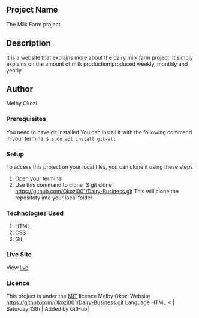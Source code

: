 ## Project Name
The Milk Farm project

## Description
It is a website that explains more about the dairy milk farm project. It simply explains on the amount of milk production produced weekly, monthly and yearly.

## Author
Melby Okozi

### Prerequisites
You need to have git installed
You can install it with the following command in your terminal
`$ sudo apt install git-all` 
  
### Setup
To access this project on your local files, you can clone it using these steps
1. Open your terminal
2. Use this command to clone `$ git clone https://github.com/Okozi001/Dairy-Business.git
This will clone the repositoty into your local folder

### Technologies Used
1. HTML
2. CSS
3. Git

### Live Site
View [live](https://okozi001.github.io/Dairy-Business/)

### Licence
This project is under the  [MIT](LICENSE) licence
Melby Okozi
Website
 https://github.com/Okozi001/Dairy-Business.git
Language
HTML
<  | Saturday 13th | Added by GitHub|
 